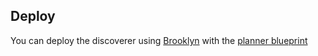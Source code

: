 Deploy
------

You can deploy the discoverer using [Brooklyn](https://brooklyn.incubator.apache.org/) with the [planner blueprint](https://github.com/SeaCloudsEU/SeaCloudsPlatform/tree/master/usage/installer/src/main/resources/eu.seaclouds.discoverer)

